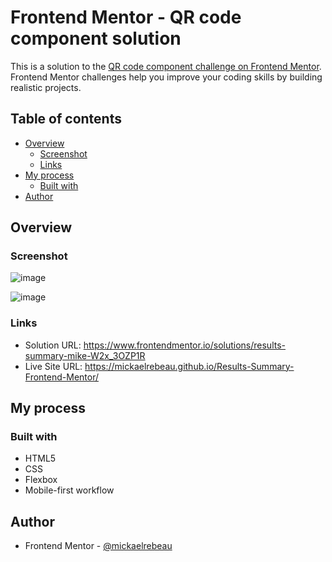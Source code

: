# Frontend Mentor - QR code component solution

This is a solution to the [QR code component challenge on Frontend Mentor](https://www.frontendmentor.io/challenges/qr-code-component-iux_sIO_H). Frontend Mentor challenges help you improve your coding skills by building realistic projects. 

## Table of contents

- [Overview](#overview)
  - [Screenshot](#screenshot)
  - [Links](#links)
- [My process](#my-process)
  - [Built with](#built-with)
- [Author](#author)

## Overview

### Screenshot

![image](https://user-images.githubusercontent.com/75978618/226476071-c09dd9e6-439e-434c-a7c4-114838b1bab0.png)

![image](https://user-images.githubusercontent.com/75978618/226476118-96b55566-0b1f-43c7-bf84-fe230c5fcdb0.png)


### Links

- Solution URL: https://www.frontendmentor.io/solutions/results-summary-mike-W2x_3OZP1R
- Live Site URL: https://mickaelrebeau.github.io/Results-Summary-Frontend-Mentor/

## My process

### Built with

- HTML5
- CSS
- Flexbox
- Mobile-first workflow


## Author

- Frontend Mentor - [@mickaelrebeau](https://www.frontendmentor.io/profile/mickaelrebeau)
